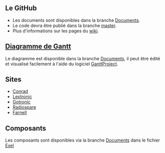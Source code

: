## Le GitHub
* Les documents sont disponibles dans la branche [Documents](https://github.com/Quozul/ballon-sonde/tree/Documents).  
* Le code devra être publié dans la branche [master](https://github.com/Quozul/ballon-sonde/tree/master).  
* Plus d'informations sur les pages du [wiki](https://github.com/Quozul/ballon-sonde/wiki).  

## [Diagramme de Gantt](https://github.com/Quozul/ballon-sonde/blob/Documents/Diagramme.gan)
Le diagramme est disponible dans la branche [Documents](https://github.com/Quozul/ballon-sonde/tree/Documents), il peut être édité et visualisé facilement à l'aide du logiciel [GanttProject](https://www.ganttproject.biz/).

## Sites
* [Conrad](https://www.conrad.fr/)
* [Lextronic](https://www.lextronic.fr/)
* [Gotronic](https://www.gotronic.fr/)
* [Radiospare](https://fr.rs-online.com/web/)
* [Farnell](https://fr.farnell.com/)

## Composants
Les composants sont disponibles via la branche [Documents](https://github.com/Quozul/ballon-sonde/tree/Documents) dans le fichier [Exel](https://github.com/Quozul/ballon-sonde/blob/Documents/Composants.xlsx)
